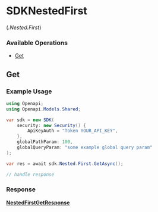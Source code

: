 # SDKNestedFirst
(*.Nested.First*)

### Available Operations

* [Get](#get)

## Get

### Example Usage

```csharp
using Openapi;
using Openapi.Models.Shared;

var sdk = new SDK(
    security: new Security() {
        ApiKeyAuth = "Token YOUR_API_KEY",
    },
    globalPathParam: 100,
    globalQueryParam: "some example global query param"
);

var res = await sdk.Nested.First.GetAsync();

// handle response
```


### Response

**[NestedFirstGetResponse](../../models/operations/NestedFirstGetResponse.md)**

